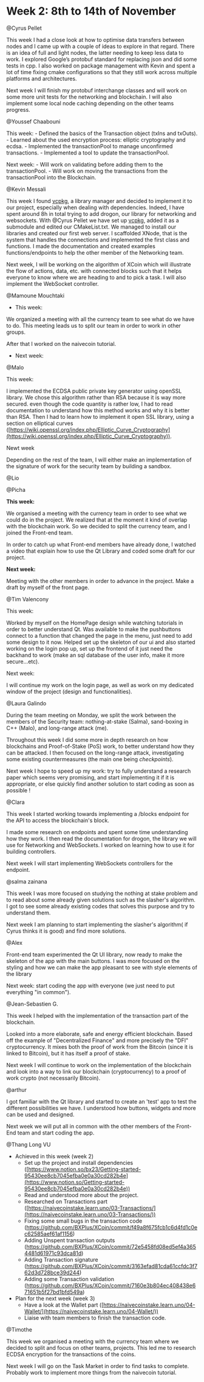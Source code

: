 # Week 2: 8th to 14th of November

@Cyrus Pellet

This week I had a close look at how to optimise data transfers between nodes and I came up with a couple of ideas to explore in that regard. There is an idea of full and light nodes, the latter needing to keep less data to work. I explored Google’s protobuf standard for replacing json and did some tests in cpp. I also worked on package management with Kevin and spent a lot of time fixing cmake configurations so that they still work across multiple platforms and architectures.

Next week I will finish my protobuf interchange classes and will work on some more unit tests for the networking and blockchain. I will also implement some local node caching depending on the other teams progress.

@Youssef Chaabouni 

This week: - Defined the basics of the Transaction object (txIns and txOuts).
           - Learned about the used encryption process: elliptic cryptography and ecdsa.
           - Implemented the transactionPool to manage unconfirmed transactions.
           - Implemented a tool to update the transactionPool.

Next week: - Will work on validating before adding them to the transactionPool.
           - Will work on moving the transactions from the transactionPool into the Blockchain.

@Kevin Messali 

This week I found [vcpkg](https://github.com/microsoft/vcpkg), a library manager and decided to implement it to our project, especially when dealing with dependencies. Indeed, I have spent around 8h in total trying to add drogon, our library for networking and websockets. With @Cyrus Pellet we have set up [vcpkg](https://github.com/microsoft/vcpkg), added it as a submodule and edited our CMakeList.txt. We managed to install our libraries and created our first web server. I scaffolded XNode, that is the system that handles the connections and implemented the first class and functions. I made the documentation and created examples functions/endpoints to help the other member of the Networking team. 

Next week, I will be working on the algorithm of XCoin which will illustrate the flow of actions, data, etc. with connected blocks such that it helps everyone to know where we are heading to and to pick a task. I will also implement the WebSocket controller.

@Mamoune Mouchtaki 

- This week:

We organized a meeting with all the currency team to see what do we have to do. This meeting leads us to split our team in order to work in other groups. 

After that I worked on the naivecoin tutorial. 

- Next week:

@Malo 

This week:

I implemented the ECDSA public private key generator using openSSL library. We chose this algorithm rather than RSA because it is way more secured. even though the code quantity is rather low, I had to read documentation to understand how this method works and why it is better than RSA. Then I had to learn how to implement it open SSL library, using a section on elliptical curves ([https://wiki.openssl.org/index.php/Elliptic_Curve_Cryptography](https://wiki.openssl.org/index.php/Elliptic_Curve_Cryptography)).

Newt week

Depending on the rest of the team, I will either make an implementation of the signature of work for the security team by building a sandbox.

@Lio 

@Picha 

**This week:**

We organised a meeting with the currency team in order to see what we could do in the project. We realized that at the moment it kind of overlap with the blockchain work. So we decided to split the currency team, and I joined the Front-end team.

In order to catch up what Front-end members have already done, I watched a video that explain how to use the Qt Library and coded some draft for our project.

**Next week:** 

Meeting with the other members in order to advance in the project. Make a draft by myself of the front page.

@Tim Valencony 

This week:

Worked by myself on the HomePage design while watching tutorials in order to better understand Qt. Was available to make the pushbuttons connect to a function that changed the page in the menu, just need to add some design to it now. Helped set up the skeleton of our ui and also started working on the login pop up, set up the frontend of it just need the backhand to work (make an sql database of the user info, make it more secure...etc). 

Next week:

I will continue my work on the login page, as well as work on my dedicated window of the project (design and functionalities).

@Laura Galindo 

During the team meeting on Monday, we split the work between the members of the Security team: nothing-at-stake (Salma), sand-boxing in C++ (Malo), and long-range attack (me). 

Throughout this week I did some more in depth research on how blockchains and Proof-of-Stake (PoS) work, to better understand how they can be attacked. I then focused on the long-range attack, investigating some existing countermeasures (the main one being *checkpoints*).

Next week I hope to speed up my work: try to fully understand a research paper which seems very promising, and start implementing it if it is appropriate, or else quickly find another solution to start coding as soon as possible !

@Clara  

This week I started working towards implementing a /blocks endpoint for the API to access the blockchain's block.

I made some research on endpoints and spent some time understanding how they work. I then read the documentation for drogon, the library we will use for Networking and WebSockets. I worked on learning how to use it for building controllers.

Next week I will start implementing WebSockets controllers for the endpoint.

@salma zainana 

This week I was more focused on studying the nothing at stake problem and to read about some already given solutions such as the slasher's algorithm. I got to see some already existing codes that solves this purpose and try to understand them. 

Next week I am planning to start implementing the slasher's algorithm( if Cyrus thinks it is good) and find more solutions. 

@Alex 

Front-end team experimented the Qt UI library, now ready to make the skeleton of the app with the main buttons. I was more focused on the styling and how we can make the app pleasant to see with style elements of the library

Next week: start coding the app with everyone (we just need to put everything "in common").

@Jean-Sebastien G. 

This week I helped with the implementation of the transaction part of the blockchain. 

Looked into a more elaborate, safe and energy efficient blockchain. Based off the example of "Decentralized Finance" and more precisely the "DFI" cryptocurrency. It mixes both the proof of work from the Bitcoin (since it is linked to Bitcoin), but it has itself a proof of stake.

Next week I will continue to work on the implementation of the blockchain and look into a way to link our blockchain (cryptocurrency) to a proof of work crypto (not necessarily Bitcoin).

@arthur 

I got familiar with the Qt library and started to create an 'test' app to test the different possibilities we have.  I understood how buttons, widgets and more can be used and designed.

Next week we will put all in common with the other members of the Front-End team and start coding the app. 

@Thang Long VU 

- Achieved in this week (week 2)
    - Set up the project and install dependencies ([https://www.notion.so/bx23/Getting-started-95430ee8cb7045efba0e0a30cd282b4e](https://www.notion.so/Getting-started-95430ee8cb7045efba0e0a30cd282b4e))
    - Read and understood more about the project.
    - Researched on Transactions part ([https://naivecoinstake.learn.uno/03-Transactions/](https://naivecoinstake.learn.uno/03-Transactions/))
    - Fixing some small bugs in the transaction code (https://github.com/BXPlus/XCoin/commit/f49a8f675fcb1c6d4fd1c0ec62585aef61af1156)
    - Adding Unspent transaction outputs (https://github.com/BXPlus/XCoin/commit/72e5458fd08ed5ef4a3654481d61971c93dca81d)
    - Adding Transaction signature (https://github.com/BXPlus/XCoin/commit/3163efad81cda61ccfdc3f762d3d728bce39d244)
    - Adding some Transaction validation (https://github.com/BXPlus/XCoin/commit/7160e3b804ec408438e671651b5f27bd1bfd549a)
- Plan for the next week (week 3)
    - Have a look at the Wallet part ([https://naivecoinstake.learn.uno/04-Wallet/](https://naivecoinstake.learn.uno/04-Wallet/))
    - Liaise with team members to finish the transaction code.

@Timothe 

This week we organised a meeting with the currency team where we decided to split and focus on other teams, projects. This led me to research ECDSA encryption for the transactions of the coins.

Next week I will go on the Task Market in order to find tasks to complete. Probably work to implement more things from the naivecoin tutorial.